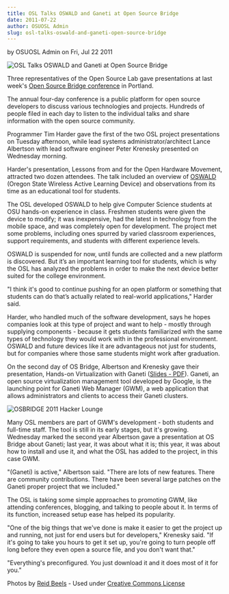 ```yaml
---
title: OSL Talks OSWALD and Ganeti at Open Source Bridge
date: 2011-07-22
author: OSUOSL Admin
slug: osl-talks-oswald-and-ganeti-open-source-bridge
---
```

by OSUOSL Admin on Fri, Jul 22 2011

![OSL Talks OSWALD and Ganeti at Open Source Bridge](/images/osbridge_2011_lobby.jpg#blog)

Three representatives of the Open Source Lab gave presentations at last week's
[Open Source Bridge conference](http://opensourcebridge.org/) in Portland.

The annual four-day conference is a public platform for open source developers
to discuss various technologies and projects. Hundreds of people filed in each
day to listen to the individual talks and share information with the open source
community.

Programmer Tim Harder gave the first of the two OSL project presentations on
Tuesday afternoon, while lead systems administrator/architect Lance Albertson
with lead software engineer Peter Krenesky presented on Wednesday morning.

Harder's presentation, Lessons from and for the Open Hardware Movement,
attracted two dozen attendees. The talk included an overview of [OSWALD](http://beaversource.oregonstate.edu/projects/cspfl)
(Oregon State Wireless Active Learning Device) and observations from its time as
an educational tool for students.

The OSL developed OSWALD to help give Computer Science students at OSU hands-on
experience in class. Freshmen students were given the device to modify; it was
inexpensive, had the latest in technology from the mobile space, and was
completely open for development. The project met some problems, including ones
spurred by varied classroom experiences, support requirements, and students with
different experience levels.

OSWALD is suspended for now, until funds are collected and a new platform is
discovered. But it’s an important learning tool for students, which is why the
OSL has analyzed the problems in order to make the next device better suited for
the college environment.

"I think it's good to continue pushing for an open platform or something that
students can do that’s actually related to real-world applications," Harder
said.

Harder, who handled much of the software development, says he hopes companies
look at this type of project and want to help - mostly through supplying
components - because it gets students familiarized with the same types of
technology they would work with in the professional environment. OSWALD and
future devices like it are advantageous not just for students, but for companies
where those same students might work after graduation.

On the second day of OS Bridge, Albertson and Krenesky gave their presentation,
Hands-on Virtualization with Ganeti ([Slides - PDF](http://is.gd/osbganetipdf)). Ganeti, an open source
virtualization management tool developed by Google, is the launching point for
Ganeti Web Manager (GWM), a web application that allows administrators and
clients to access their Ganeti clusters.

![OSBRIDGE 2011 Hacker Lounge](/images/osbridge_2011_hacker_lounge.jpg#center)

Many OSL members are part of GWM's development - both students and full-time
staff. The tool is still in its early stages, but it's growing. Wednesday marked
the second year Albertson gave a presentation at OS Bridge about Ganeti; last
year, it was about what it is; this year, it was about how to install and use
it, and what the OSL has added to the project, in this case GWM.

"(Ganeti) is active," Albertson said. "There are lots of new features. There are
community contributions. There have been several large patches on the Ganeti
proper project that we included."

The OSL is taking some simple approaches to promoting GWM, like attending
conferences, blogging, and talking to people about it. In terms of its function,
increased setup ease has helped its popularity.

"One of the big things that we've done is make it easier to get the project up
and running, not just for end users but for developers," Krenesky said. "If it's
going to take you hours to get it set up, you're going to turn people off long
before they even open a source file, and you don't want that."

"Everything's preconfigured. You just download it and it does most of it for
you."

Photos by [Reid Beels](http://www.flickr.com/photos/reidab/) - Used under [Creative Commons License](http://creativecommons.org/licenses/by-nc-sa/2.0/)
